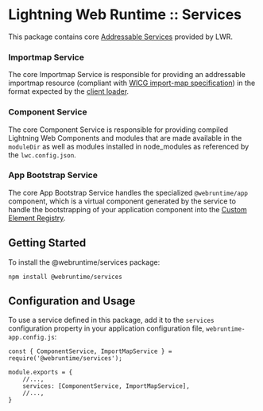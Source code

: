 # Lightning Web Runtime :: Services

This package contains core [Addressable Services](https://git.soma.salesforce.com/communities/webruntime/packages/@webruntime/api/docs/classes/_services_addressable_service_.addressableservice.md) provided by LWR.

### Importmap Service

The core Importmap Service is responsible for providing an addressable importmap resource (compliant with [WICG import-map specification](https://wicg.github.io/import-maps/)) in the format expected by the [client loader](../loader/README.md).

### Component Service

The core Component Service is responsible for providing compiled Lightning Web Components and modules that are made available in the `moduleDir` as well as modules installed in node_modules as referenced by the `lwc.config.json`.

### App Bootstrap Service

The core App Bootstrap Service handles the specialized `@webruntime/app` component, which is a virtual component generated by the service to handle the bootstrapping of your application component into the [Custom Element Registry](https://developer.mozilla.org/en-US/docs/Web/API/CustomElementRegistry).

## Getting Started

To install the @webruntime/services package:

```
npm install @webruntime/services
```

## Configuration and Usage

To use a service defined in this package, add it to the `services` configuration property in your application configuration file, `webruntime-app.config.js`:

```
const { ComponentService, ImportMapService } = require('@webruntime/services');

module.exports = {
    //...,
    services: [ComponentService, ImportMapService],
    //...,
}
```
